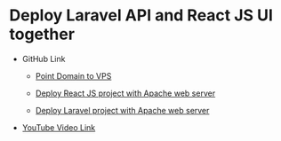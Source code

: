 # Deploy Laravel API and React JS UI together

- GitHub Link
    
    - [Point Domain to VPS](https://github.com/geekyshow1/GeekyShowsNotes/blob/main/Point_Domain_Host_HTML_Website.md)

    - [Deploy React JS project with Apache web server](https://github.com/geekyshow1/GeekyShowsNotes/blob/main/Deploy_React_Vue_Next_Nuxt_Apache_Github.md)

    
    - [Deploy Laravel project with Apache web server](https://github.com/geekyshow1/GeekyShowsNotes/blob/main/Deploy_Laravel_Apache_Github.md)

- [YouTube Video Link](https://youtu.be/3wNK7RNgt_E?si=_8m8ry7nI44KdaYs)